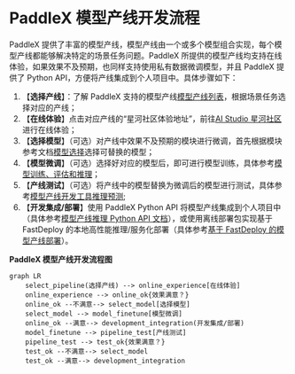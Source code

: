 # PaddleX 模型产线开发流程

PaddleX 提供了丰富的模型产线，模型产线由一个或多个模型组合实现，每个模型产线都能够解决特定的场景任务问题。PaddleX 所提供的模型产线均支持在线体验，如果效果不及预期，也同样支持使用私有数据微调模型，并且 PaddleX 提供了 Python API，方便将产线集成到个人项目中。具体步骤如下：

1. 【**选择产线**】：了解 PaddleX 支持的模型产线[模型产线列表](./support_pipeline_list.md)，根据场景任务选择对应的产线；
2. 【**在线体验**】点击对应产线的“星河社区体验地址”，前往[AI Studio 星河社区](https://aistudio.baidu.com/pipeline/mine)进行在线体验；
3. 【**选择模型**】（可选）对产线中效果不及预期的模块进行微调，首先根据模块参考文档[模型选择](./model_select.md)选择可替换的模型；
4. 【**模型微调**】（可选）选择好对应的模型后，即可进行模型训练，具体参考[模型训练、评估和推理](../base/README.md)；
5. 【**产线测试**】（可选）将产线中的模型替换为微调后的模型进行测试，具体参考[模型产线开发工具推理预测](./pipeline_inference_tools.md);
6. 【**开发集成/部署**】使用 PaddleX Python API 将模型产线集成到个人项目中（具体参考[模型产线推理 Python API 文档](./pipeline_inference_api.md)），或使用离线部署包实现基于 FastDeploy 的本地高性能推理/服务化部署（具体参考[基于 FastDeploy 的模型产线部署](./pipeline_deployment_with_fastdeploy.md)）。

**PaddleX 模型产线开发流程图**

```mermaid
graph LR
    select_pipeline(选择产线) --> online_experience[在线体验]
    online_experience --> online_ok{效果满意？}
    online_ok --不满意--> select_model[选择模型]
    select_model --> model_finetune[模型微调]
    online_ok --满意--> development_integration(开发集成/部署)
    model_finetune --> pipeline_test[产线测试]
    pipeline_test --> test_ok{效果满意？}
    test_ok --不满意--> select_model
    test_ok --满意--> development_integration
```

